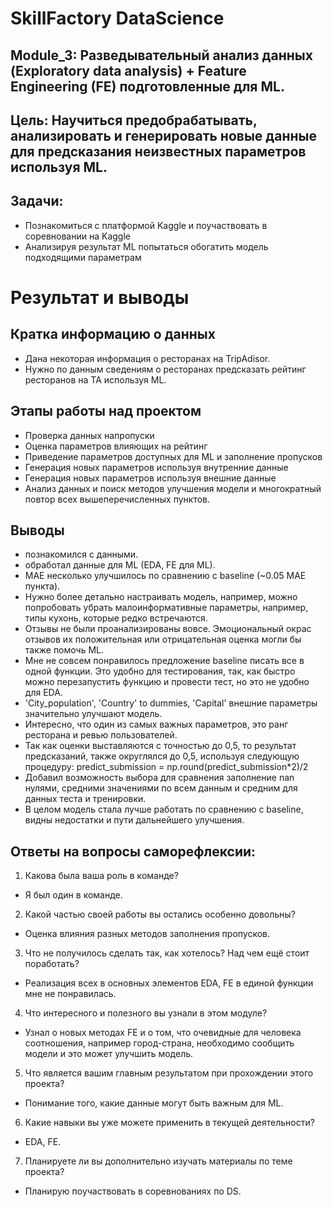 # SkillFactory DataScience
 
## Module_3: Разведывательный анализ данных (Exploratory data analysis) + Feature Engineering (FE) подготовленные для ML. 

## Цель: Научиться предобрабатывать, анализировать и генерировать новые данные для предсказания неизвестных параметров используя ML.

## Задачи: 
* Познакомиться с платформой Kaggle и поучаствовать в соревновании на Kaggle
* Анализируя результат ML попытаться обогатить модель подходящими параметрам


# Результат и выводы


## Кратка информацию о данных
* Дана некоторая информация о ресторанах на TripAdisor. 
* Нужно по данным сведениям о ресторанах предсказать рейтинг ресторанов на TA используя ML.

## Этапы работы над проектом
* Проверка данных напропуски
* Оценка параметров влияющих на рейтинг
* Приведение параметров доступных для ML и заполнение пропусков
* Генерация новых параметров используя внутренние данные
* Генерация новых параметров используя внешние данные
* Анализ данных и поиск методов улучшения модели и многократный повтор всех вышеперечисленных пунктов.

## Выводы

 * познакомился с данными.
 * обработал данные для ML (EDA, FE для ML). 
 * MAE несколько улучшилось по сравнению с baseline (~0.05 MAE пункта).
 * Нужно более детально настраивать модель, например, можно попробовать убрать малоинформативные параметры, например, типы кухонь, которые редко встречаются. 
 * Отзывы не были проанализированы вовсе. Эмоциональный окрас отзывов их положительная или отрицательная оценка могли бы также помочь ML. 
 * Мне не совсем понравилось предложение baseline писать все в одной функции. Это удобно для тестирования, так, как быстро можно перезапустить функцию и провести тест, но это не удобно для EDA.
 * 'Сity_population', 'Country' to dummies, 'Capital' внешние параметры значительно улучшают модель.
 * Интересно, что один из самых важных параметров, это ранг ресторана и ревью пользователей. 
 * Так как оценки выставляются с точностью до 0,5, то результат предсказаний, также округлялся до 0,5, используя следующую процедуру: predict_submission = np.round(predict_submission*2)/2
 * Добавил возможность выбора для сравнения заполнение nan нулями, средними значениями по всем данным и средним для данных теста и тренировки.
 * В целом модель стала лучше работать по сравнению с baseline, видны недостатки и пути дальнейшего улучшения. 
 


## Ответы на вопросы саморефлексии:

1. Какова была ваша роль в команде?
- Я был один в команде.

2. Какой частью своей работы вы остались особенно довольны?
- Оценка влияния разных методов заполнения пропусков.

3. Что не получилось сделать так, как хотелось? Над чем ещё стоит поработать?
- Реализация всех в основных элементов EDA, FE в единой функции мне не понравилась.

4. Что интересного и полезного вы узнали в этом модуле?
- Узнал о новых методах FE и о том, что очевидные для человека соотношения, например город-страна, необходимо сообщить модели и это может улучшить модель.

5. Что является вашим главным результатом при прохождении этого проекта?
- Понимание того, какие данные могут быть важным для ML.

6. Какие навыки вы уже можете применить в текущей деятельности?
- EDA, FE.

7. Планируете ли вы дополнительно изучать материалы по теме проекта?
- Планирую поучаствовать в соревнованиях по DS. 
